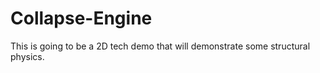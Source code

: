 # Collapse-Engine
This is going to be a 2D tech demo that will demonstrate some structural physics.
